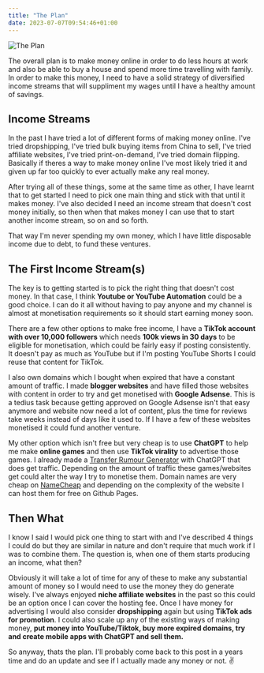 ```yaml
---
title: "The Plan"
date: 2023-07-07T09:54:46+01:00
---
```


![The Plan](https://www.callcentrehelper.com/images/stories/2019/08/plan-dice-760.jpg)

The overall plan is to make money online in order to do less hours at work and also be able to buy a house and spend more time travelling with family. In order to make this money, I need to have a solid strategy of diversified income streams that will suppliment my wages until I have a healthy amount of savings.

## Income Streams

In the past I have tried a lot of different forms of making money online. I've tried dropshipping, I've tried bulk buying items from China to sell, I've tried affiliate websites, I've tried print-on-demand, I've tried domain flipping. Basically if theres a way to make money online I've most likely tried it and given up far too quickly to ever actually make any real money. 

After trying all of these things, some at the same time as other, I have learnt that to get started I need to pick one main thing and stick with that until it makes money. I've also decided I need an income stream that doesn't cost money initially, so then when that makes money I can use that to start another income stream, so on and so forth.

That way I'm never spending my own money, which I have little disposable income due to debt, to fund these ventures.

## The First Income Stream(s)

The key is to getting started is to pick the right thing that doesn't cost money. In that case, I think **Youtube or YouTube Automation** could be a good choice. I can do it all without having to pay anyone and my channel is almost at monetisation requirements so it should start earning money soon.

There are a few other options to make free income, I have a **TikTok account with over 10,000 followers** which needs **100k views in 30 days** to be eligible for monetisation, which could be fairly easy if posting consistently. It doesn't pay as much as YouTube but if I'm posting YouTube Shorts I could reuse that content for TikTok.

I also own domains which I bought when expired that have a constant amount of traffic. I made **blogger websites** and have filled those websites with content in order to try and get monetised with **Google Adsense**. This is a tedius task because getting approved on Google Adsense isn't that easy anymore and website now need a lot of content, plus the time for reviews take weeks instead of days like it used to. If I have a few of these websites monetised it could fund another venture.

My other option which isn't free but very cheap is to use **ChatGPT** to help me make **online games** and then use **TikTok virality** to advertise those games. I already made a [Transfer Rumour Generator](https://transferrumourgenerator.online/) with ChatGPT that does get traffic. Depending on the amount of traffic these games/websites get could alter the way I try to monetise them. Domain names are very cheap on [NameCheap](http://namecheap.com) and depending on the complexity of the website I can host them for free on Github Pages. 

## Then What

I know I said I would pick one thing to start with and I've described 4 things I could do but they are similar in nature and don't require that much work if I was to combine them. The question is, when one of them starts producing an income, what then?

Obviously it will take a lot of time for any of these to make any substantial amount of money so I would need to use the money they do generate wisely. I've always enjoyed **niche affiliate websites** in the past so this could be an option once I can cover the hosting fee. Once I have money for advertising I would also consider **dropshipping** again but using **TikTok ads for promotion**. I could also scale up any of the existing ways of making money, **put money into YouTube/Tiktok, buy more expired domains, try and create mobile apps with ChatGPT and sell them.**

So anyway, thats the plan. I'll probably come back to this post in a years time and do an update and see if I actually made any money or not. ✌️